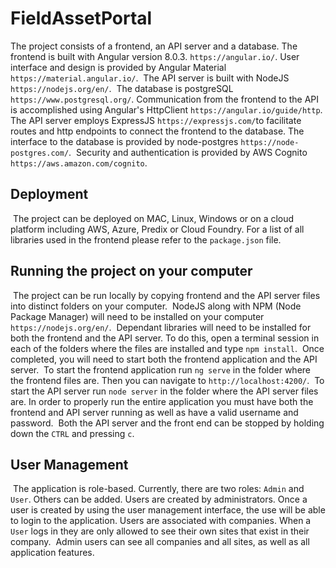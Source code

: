 # FieldAssetPortal

The project consists of a frontend, an API server and a database.
​
The frontend is built with Angular version 8.0.3. `https://angular.io/`. User interface and design is provided by Angular Material `https://material.angular.io/`.
​
The API server is built with NodeJS `https://nodejs.org/en/`.
​
The database is postgreSQL `https://www.postgresql.org/`.
​
Communication from the frontend to the API is accomplished using Angular's HttpClient `https://angular.io/guide/http`.
​
The API server employs ExpressJS `https://expressjs.com/`to facilitate routes and http endpoints to connect the frontend to the database. The interface to the database is provided by node-postgres `https://node-postgres.com/`.
​
Security and authentication is provided by AWS Cognito `https://aws.amazon.com/cognito`.
​
## Deployment
​
The project can be deployed on MAC, Linux, Windows or on a cloud platform including AWS, Azure, Predix or Cloud Foundry. For a list of all libraries used in the frontend please refer to the `package.json` file.
​
## Running the project on your computer
​
The project can be run locally by copying frontend and the API server files into distinct folders on your computer.
​
NodeJS along with NPM (Node Package Manager) will need to be installed on your computer `https://nodejs.org/en/`. 
​
Dependant libraries will need to be installed for both the frontend and the API server. To do this, open a terminal session in each of the folders where the files are installed and type `npm install`.
​
Once completed, you will need to start both the frontend application and the API server. 
​
To start the frontend application run `ng serve` in the folder where the frontend files are. Then you can navigate to `http://localhost:4200/`.
​
To start the API server run `node server` in the folder where the API server files are.
​
In order to properly run the entire application you must have both the frontend and API server running as well as have a valid username and password.
​
Both the API server and the front end can be stopped by holding down the `CTRL` and pressing `c`.
​
## User Management
​
The application is role-based. Currently, there are two roles: `Admin` and `User`. Others can be added. Users are created by administrators. Once a user is created by using the user management interface, the use will be able to login to the application.
​
Users are associated with companies. When a `User` logs in they are only allowed to see their own sites that exist in their company. 
​
Admin users can see all companies and all sites, as well as all application features.
